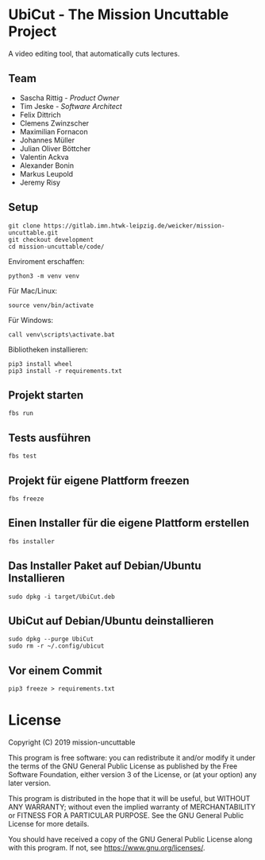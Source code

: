 # UbiCut - The Mission Uncuttable Project

A video editing tool, that automatically cuts lectures.

## Team

- Sascha Rittig - *Product Owner*
- Tim Jeske - *Software Architect*
- Felix Dittrich
- Clemens Zwinzscher
- Maximilian Fornacon
- Johannes Müller
- Julian Oliver Böttcher
- Valentin Ackva
- Alexander Bonin
- Markus Leupold
- Jeremy Risy

## Setup
```
git clone https://gitlab.imn.htwk-leipzig.de/weicker/mission-uncuttable.git
git checkout development
cd mission-uncuttable/code/
```
Enviroment erschaffen:
```
python3 -m venv venv
```
Für Mac/Linux:
```
source venv/bin/activate
```
Für Windows:
```
call venv\scripts\activate.bat
```
Bibliotheken installieren:
```
pip3 install wheel
pip3 install -r requirements.txt

```
## Projekt starten
```
fbs run
```

## Tests ausführen
```
fbs test
```

## Projekt für eigene Plattform freezen
```
fbs freeze
```

## Einen Installer für die eigene Plattform erstellen
```
fbs installer
```

## Das Installer Paket auf Debian/Ubuntu Installieren
```
sudo dpkg -i target/UbiCut.deb
```

## UbiCut auf Debian/Ubuntu deinstallieren
```
sudo dpkg --purge UbiCut
sudo rm -r ~/.config/ubicut
```

## Vor einem Commit
```
pip3 freeze > requirements.txt
```

# License
Copyright (C) 2019 mission-uncuttable

This program is free software: you can redistribute it and/or modify
it under the terms of the GNU General Public License as published by
the Free Software Foundation, either version 3 of the License, or
(at your option) any later version.

This program is distributed in the hope that it will be useful,
but WITHOUT ANY WARRANTY; without even the implied warranty of
MERCHANTABILITY or FITNESS FOR A PARTICULAR PURPOSE.  See the
GNU General Public License for more details.

You should have received a copy of the GNU General Public License
along with this program.  If not, see <https://www.gnu.org/licenses/>.
